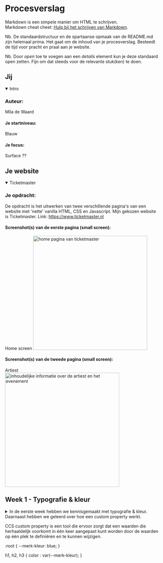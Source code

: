 # Procesverslag
Markdown is een simpele manier om HTML te schrijven.  
Markdown cheat cheet: [Hulp bij het schrijven van Markdown](https://github.com/adam-p/markdown-here/wiki/Markdown-Cheatsheet).

Nb. De standaardstructuur en de spartaanse opmaak van de README.md zijn helemaal prima. Het gaat om de inhoud van je procesverslag. Besteedt de tijd voor pracht en praal aan je website.

Nb. Door *open* toe te voegen aan een *details* element kun je deze standaard open zetten. Fijn om dat steeds voor de relevante stuk(ken) te doen.





## Jij

<details open>
  <summary>Intro</summary>

  ### Auteur:
  Mila de Waard

  #### Je startniveau:
  Blauw

  #### Je focus:
  Surface ??
 
</details>



## Je website

<details open>
  <summary>Ticketmaster</summary>

  ### Je opdracht:
  De opdracht is het uitwerken van twee verschillende pagina's van een website met 'nette' vanilla HTML, CSS en Javascript.
  Mijn gekozen website is Ticketmaster. Link: https://www.ticketmaster.nl

  #### Screenshot(s) van de eerste pagina (small screen): 
  Home screen 
  <img src="readme-images/mobiel_homescreen.jpg" width="375px" alt="home pagina van ticketmaster">

  #### Screenshot(s) van de tweede pagina (small screen):
  Artiest  
  <img src="readme-images/mobiel_artiest.jpg" width="375px" alt="inhoudelijke informatie over de artiest en het evenement">
 
</details>



## Week 1 - Typografie & kleur

<details>
  <summary>In de eerste week hebben we kennisgemaakt met typografie & kleur. Daarnaast hebben we geleerd over hoe een custom property werkt. 

  CCS custom property is een tool die ervoor zorgt dat een waarden die herhaaldelijk voorkomt in één keer aangepast kunt worden door de waarden op één plek te definiëren en te kunnen wijzigen.

  :root {
	  --merk-kleur: blue;
  }

  h1, h2, h3 {
	  color : var(--merk-kleur);
  }
  </summary>



## Week 2 - Toegankelijkheid + Breakdownschets

<details>
  <summary>In deze week heb ik het symposium over toegankelijkheid gevolgd. De kern van het verhaal is dat bij het maken en ontwikkelen van een ontwerp toegankelijkheid erg essentieel is, zodat mensen met een permanente, tijdelijke of situatie gebaseerde beperking ook zo aangenaam mogelijk een dienst/product kunnen gebruiken. Volg de Web Content Accessibility Guidelines (WCAG), maar betrek vooral de gebruikers! Het gaat om Inlcusive Design.

  Na het symposium is mijn besef over toegankelijkheid veel groter geworden en begrijp ik beter waarom en voor wie ik een website ga ontwerpen. 

  In de les hebben we uitleg gekregen over hoe je de toegankelijkheid van je website test door middel van een screenreading. De toegankelijkheid van een website is namelijk één van de belangrijkste richtlijnen voor het maken van een website.

  Ook hebben we uitleg gekregen over het gebruik van grid en hiermee geoefend. 
  Grid is een vlakverdeling om dingen op hun plaats te leggen en niet gaan zweven op de pagina.
  <img src="readme-images/grid.png" width="375px" alt="grid uitleg">
  </summary>
</details>


## Toegankelijkheidstest 1/2

<details>
  <summary>uitwerken na test in 2<sup>e</sup> werkgroep</summary>

  ### Bevindingen
  Lijst met je bevindingen die in de test naar voren kwamen:

</details> 


## Breakdownschets

<details>
  <summary>uitwerken na afloop 3<sup>e</sup> werkgroep</summary>

  ### de hele pagina: 
  <img src="readme-images/dummy-plaatje.jpg" width="375px" alt="breakdown van de hele pagina">

  ### dynamisch deel (bijv menu): 
  <img src="readme-images/dummy-plaatje.jpg" width="375px" alt="breakdown van een dynamisch deel">

  ### wellicht nog een dynamisch deel (bijv filter): 
  <img src="readme-images/dummy-plaatje.jpg" width="375px" alt="breakdown van nog een dynamisch deel">

</details>



## Week 3 - Flexbox + Voortgang 1

<details>
  <summary>
  </summary>
</details>


## Voortgang 1

<details>
  <summary>uitwerken voor 1<sup>e</sup> voortgang</summary>

  ### Stand van zaken
  hier dit ging goed & dit was lastig (neem ook screenshots op van delen van je website en code)


  ### Agenda voor meeting
  samen met je groepje opstellen

  | student 1      | student 2          | student 3    | student 4        |
  | ---            | ---                | ---          | ---              |
  | dit bespreken  | en dit             | en ik dit    | en dan ik dat    |
  | en dat ook nog | dit als er tijd is | nog een punt | dit wil ik zeker |
  | ...            | ...                | ...          | ...              |


  ### Verslag van meeting
  hier na afloop snel de uitkomsten van de meeting vastleggen

  - punt 1
  - punt 2
  - nog een punt
  - ...

</details>



## Week 4 - JS 3-stap

<details>
  <summary>
  </summary>
</details>



## Week 5 - Positioneren + Voortgang 2

<details>
  <summary>
  </summary>
</details>


## Voortgang 2

<details>
  <summary>uitwerken voor 2<sup>e</sup> voortgang</summary>

  ### Stand van zaken
  hier dit ging goed & dit was lastig (neem ook screenshots op van delen van je website en code)


  ### Agenda voor meeting
  samen met je groepje opstellen

  | student 1      | student 2          | student 3    | student 4        |
  | ---            | ---                | ---          | ---              |
  | dit bespreken  | en dit             | en ik dit    | en dan ik dat    |
  | en dat ook nog | dit als er tijd is | nog een punt | dit wil ik zeker |
  | ...            | ...                | ...          | ...              |


  ### Verslag van meeting
  hier na afloop snel de uitkomsten van de meeting vastleggen

  - punt 1
  - punt 2
  - nog een punt
- ...
</details>



## Week 6 - Animeren

<details>
  <summary>
  </summary>
</details>



## Week 7 - States + Voortgang 3

<details>
  <summary>
  </summary>
</details>


## Voortgang 3

<details>
  <summary>uitwerken voor 3<sup>e</sup> voortgang</summary>

  ### Stand van zaken
  hier dit ging goed & dit was lastig (neem ook screenshots op van delen van je website en code)


  ### Agenda voor meeting
  samen met je groepje opstellen

  | student 1      | student 2          | student 3    | student 4        |
  | ---            | ---                | ---          | ---              |
  | dit bespreken  | en dit             | en ik dit    | en dan ik dat    |
  | en dat ook nog | dit als er tijd is | nog een punt | dit wil ik zeker |
  | ...            | ...                | ...          | ...              |


  ### Verslag van meeting
  hier na afloop snel de uitkomsten van de meeting vastleggen

  - punt 1
  - punt 2
  - nog een punt
  - ...

</details>



## Week 8 - Toegankelijkheid

<details>
  <summary>
  </summary>
</details>


## Toegankelijkheidstest 2/2

<details>
  <summary>uitwerken na test in 9<sup>e</sup> werkgroep</summary>

  ### Bevindingen
  Lijst met je bevindingen die in de test naar voren kwamen (geef ook aan wat er verbeterd is):

</details> -->



## Week 9 - Eindgesprek

<details>
  <summary>uitwerken voor eindgesprek</summary>

  ### Je uitkomst - karakteristiek screenshots:
  <img src="readme-images/dummy-plaatje.jpg" width="375px" alt="uitomst opdracht 1">


  ### Dit ging goed/Heb ik geleerd: 
  Korte omschrijving met plaatjes

  <img src="readme-images/dummy-plaatje.jpg" width="375px" alt="top">


  ### Dit was lastig/Is niet gelukt:
  Korte omschrijving met plaatjes

  <img src="readme-images/dummy-plaatje.jpg" width="375px" alt="bummer">
</details>



## Bronnenlijst

<details open>
  <summary>continu bijhouden terwijl je werkt</summary>

  Nb. Wees specifiek ('css-tricks' als bron is bijv. niet specifiek genoeg). 
  Nb. ChatGpT en andere AI horen er ook bij.
  Nb. Vermeld de bronnen ook in je code.

  1. bron 1
  2. bron 2
  3. ...

</details>